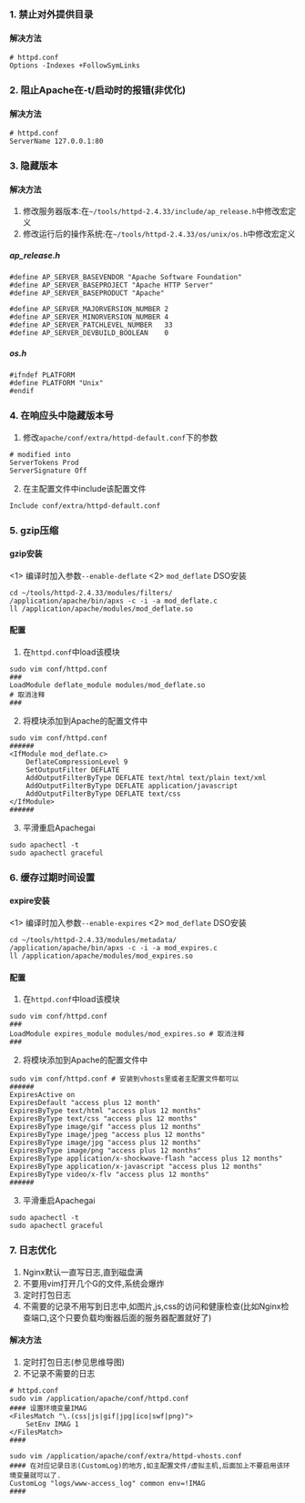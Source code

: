 ### 1. 禁止对外提供目录
#### 解决方法
```
# httpd.conf
Options -Indexes +FollowSymLinks
```

### 2. 阻止Apache在-t/启动时的报错(非优化)
#### 解决方法
```
# httpd.conf
ServerName 127.0.0.1:80
```
### 3. 隐藏版本
#### 解决方法
1. 修改服务器版本:在`~/tools/httpd-2.4.33/include/ap_release.h`中修改宏定义
2. 修改运行后的操作系统:在`~/tools/httpd-2.4.33/os/unix/os.h`中修改宏定义
##### ap_release.h
```
#define AP_SERVER_BASEVENDOR "Apache Software Foundation"
#define AP_SERVER_BASEPROJECT "Apache HTTP Server"
#define AP_SERVER_BASEPRODUCT "Apache"

#define AP_SERVER_MAJORVERSION_NUMBER 2
#define AP_SERVER_MINORVERSION_NUMBER 4
#define AP_SERVER_PATCHLEVEL_NUMBER   33
#define AP_SERVER_DEVBUILD_BOOLEAN    0
```
##### os.h
```
#ifndef PLATFORM
#define PLATFORM "Unix"
#endif
```
### 4. 在响应头中隐藏版本号
1. 修改`apache/conf/extra/httpd-default.conf`下的参数
```
# modified into
ServerTokens Prod
ServerSignature Off
```
2. 在主配置文件中include该配置文件
```
Include conf/extra/httpd-default.conf
```

### 5. gzip压缩
#### gzip安装
<1> 编译时加入参数`--enable-deflate`
<2> `mod_deflate` DSO安装
```
cd ~/tools/httpd-2.4.33/modules/filters/
/application/apache/bin/apxs -c -i -a mod_deflate.c
ll /application/apache/modules/mod_deflate.so
```
#### 配置
1. 在`httpd.conf`中load该模块
```
sudo vim conf/httpd.conf
###
LoadModule deflate_module modules/mod_deflate.so
# 取消注释
###
```
2. 将模块添加到Apache的配置文件中
```
sudo vim conf/httpd.conf 
######
<IfModule mod_deflate.c>
	DeflateCompressionLevel 9
	SetOutputFilter DEFLATE
	AddOutputFilterByType DEFLATE text/html text/plain text/xml
	AddOutputFilterByType DEFLATE application/javascript
	AddOutputFilterByType DEFLATE text/css
</IfModule>
######
```
3. 平滑重启Apachegai
```
sudo apachectl -t
sudo apachectl graceful
```

### 6. 缓存过期时间设置
#### expire安装
<1> 编译时加入参数`--enable-expires`
<2> `mod_deflate` DSO安装
```
cd ~/tools/httpd-2.4.33/modules/metadata/
/application/apache/bin/apxs -c -i -a mod_expires.c
ll /application/apache/modules/mod_expires.so
```
#### 配置
1. 在`httpd.conf`中load该模块
```
sudo vim conf/httpd.conf
###
LoadModule expires_module modules/mod_expires.so # 取消注释
###
```
2. 将模块添加到Apache的配置文件中
```
sudo vim conf/httpd.conf # 安装到vhosts里或者主配置文件都可以
######
ExpiresActive on
ExpiresDefault "access plus 12 month"
ExpiresByType text/html "access plus 12 months"
ExpiresByType text/css "access plus 12 months"
ExpiresByType image/gif "access plus 12 months"
ExpiresByType image/jpeg "access plus 12 months"
ExpiresByType image/jpg "access plus 12 months"
ExpiresByType image/png "access plus 12 months"
ExpiresByType application/x-shockwave-flash "access plus 12 months"
ExpiresByType application/x-javascript "access plus 12 months"
ExpiresByType video/x-flv "access plus 12 months"
######
```
3. 平滑重启Apachegai
```
sudo apachectl -t
sudo apachectl graceful
```

### 7. 日志优化
1. Nginx默认一直写日志,直到磁盘满
2. 不要用vim打开几个G的文件,系统会爆炸
3. 定时打包日志
4. 不需要的记录不用写到日志中,如图片,js,css的访问和健康检查(比如Nginx检查端口,这个只要负载均衡器后面的服务器配置就好了)
#### 解决方法
1. 定时打包日志(参见思维导图)
2. 不记录不需要的日志
```
# httpd.conf
sudo vim /application/apache/conf/httpd.conf
#### 设置环境变量IMAG
<FilesMatch "\.(css|js|gif|jpg|ico|swf|png)">
    SetEnv IMAG 1
</FilesMatch>
####

sudo vim /application/apache/conf/extra/httpd-vhosts.conf
#### 在对应记录日志(CustomLog)的地方,如主配置文件/虚拟主机,后面加上不要启用该环境变量就可以了.
CustomLog "logs/www-access_log" common env=!IMAG
####
```

